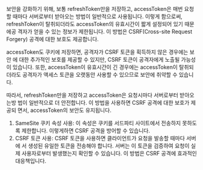 보안을 강화하기 위해, 보통 refreshToken만을 저장하고, accessToken은 매번 요청할
때마다 서버로부터 받아오는 방법이 일반적으로 사용됩니다. 이렇게 함으로써,
refreshToken이 탈취되더라도 accessToken의 유효시간이 짧게 설정되어 있기 때문에공
격자가 얻을 수 있는 정보가 제한됩니다. 이 방법은 CSRF(Cross-site Request
Forgery) 공격에 대한 보호도 제공합니다.

accessToken도 쿠키에 저장하면, 공격자가 CSRF 토큰을 획득하지 않은 경우에는 보안
에 대한 추가적인 보호를 제공할 수 있지만, CSRF 토큰이 공격자에게 노출될 가능성이
있습니다. 또한, accessToken이 유효시간이 긴 경우에는 accessToken이 탈취되더라도
공격자가 액세스 토큰을 오랫동안 사용할 수 있으므로 보안에 취약할 수 있습니다.

따라서, refreshToken만을 저장하고 accessToken은 요청시마다 서버로부터 받아오는방
법이 일반적으로 더 안전합니다. 이 방법을 사용하면 CSRF 공격에 대한 보호가 제공되
면서, accessToken의 보안도 유지됩니다.

1. SameSite 쿠키 속성 사용: 이 속성은 쿠키를 서드파티 사이트에서 전송하지 못하도
   록 제한합니다. 이렇게하면 CSRF 공격을 방어할 수 있습니다.
2. CSRF 토큰 사용: CSRF 토큰을 사용하면 클라이언트가 요청을 발송할 때마다 서버에
   서 생성된 유일한 토큰을 전송해야 합니다. 서버는 이 토큰을 검증하여 요청이 실
   제 사용자로부터 발생했는지 확인할 수 있습니다. 이 방법은 CSRF 공격에 효과적인
   대응책입니다.
